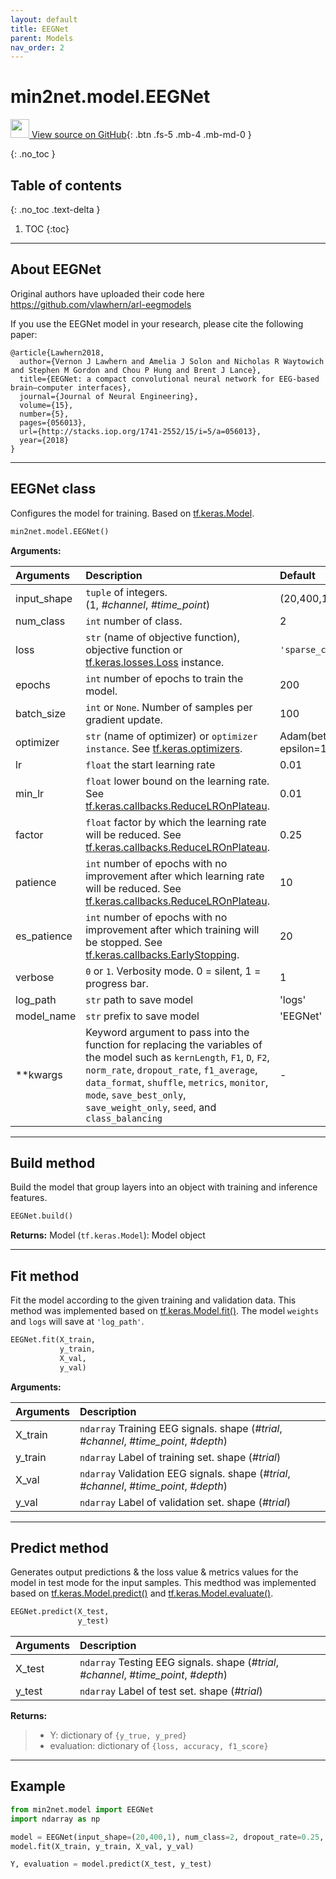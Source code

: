 ```yaml
---
layout: default
title: EEGNet
parent: Models
nav_order: 2
---
```


# min2net.model.EEGNet

[<img src="https://min2net.github.io/assets/images/github.png" width="30" height="30"> View source on GitHub](https://github.com/IoBT-VISTEC/MIN2Net/blob/main/model/EEGNet.py){: .btn .fs-5 .mb-4 .mb-md-0 } 

{: .no_toc }

## Table of contents
{: .no_toc .text-delta }

1. TOC
{:toc}

---
## About EEGNet
Original authors have uploaded their code here https://github.com/vlawhern/arl-eegmodels

If you use the EEGNet model in your research, please cite the following paper:

```
@article{Lawhern2018,
  author={Vernon J Lawhern and Amelia J Solon and Nicholas R Waytowich and Stephen M Gordon and Chou P Hung and Brent J Lance},
  title={EEGNet: a compact convolutional neural network for EEG-based brain–computer interfaces},
  journal={Journal of Neural Engineering},
  volume={15},
  number={5},
  pages={056013},
  url={http://stacks.iop.org/1741-2552/15/i=5/a=056013},
  year={2018}
}
```
---
## EEGNet class

Configures the model for training. Based on [tf.keras.Model](https://www.tensorflow.org/api_docs/python/tf/keras/Model).

```py
min2net.model.EEGNet()
```


**Arguments:**

| Arguments | Description | Default |
|:---|:----|:---|
|input_shape   | `tuple` of integers. <br/> (1, *#channel*, *#time_point*) | (20,400,1)  |
| num_class    | `int` number of class.  | 2  |
| loss         | `str` (name of objective function), objective function or [tf.keras.losses.Loss](https://www.tensorflow.org/api_docs/python/tf/keras/losses) instance.  |  `'sparse_categorical_crossentropy'` |
|  epochs      | `int` number of epochs to train the model.  |  200 |
|  batch_size  | `int` or `None`. Number of samples per gradient update. | 100 |
| optimizer    | `str` (name of optimizer) or `optimizer instance`. See [tf.keras.optimizers](https://www.tensorflow.org/api_docs/python/tf/keras/optimizers).  | Adam(beta_1=0.9, beta_2=0.999, epsilon=1e-08) |
|  lr          | `float` the start learning rate | 0.01
|  min_lr      | `float` lower bound on the learning rate. See [tf.keras.callbacks.ReduceLROnPlateau](https://www.tensorflow.org/api_docs/python/tf/keras/callbacks/ReduceLROnPlateau). | 0.01  |
|  factor      | `float` factor by which the learning rate will be reduced. See [tf.keras.callbacks.ReduceLROnPlateau](https://www.tensorflow.org/api_docs/python/tf/keras/callbacks/ReduceLROnPlateau). |  0.25 |
|  patience    | `int` number of epochs with no improvement after which learning rate will be reduced. See [tf.keras.callbacks.ReduceLROnPlateau](https://www.tensorflow.org/api_docs/python/tf/keras/callbacks/ReduceLROnPlateau). | 10 |
|  es_patience | `int` number of epochs with no improvement after which training will be stopped. See [tf.keras.callbacks.EarlyStopping](https://www.tensorflow.org/api_docs/python/tf/keras/callbacks/EarlyStopping). |  20 |
|  verbose     | `0` or `1`. Verbosity mode. 0 = silent, 1 = progress bar.  | 1 |
|  log_path    | `str` path to save model | 'logs' |
|  model_name  | `str` prefix to save model | 'EEGNet' |
|  **kwargs    | Keyword argument to pass into the function for replacing the variables of the model such as `kernLength`, `F1`, `D`, `F2`,  `norm_rate`, `dropout_rate`, `f1_average`, `data_format`, `shuffle`, `metrics`, `monitor`, `mode`, `save_best_only`, `save_weight_only`, `seed`, and `class_balancing`| -

---
## Build method

Build the model that group layers into an object with training and inference features.

```py
EEGNet.build()
```

**Returns:** Model (`tf.keras.Model`): Model object
  
---
## Fit method
Fit the model according to the given training and validation data. This method was implemented based on [tf.keras.Model.fit()](https://www.tensorflow.org/api_docs/python/tf/keras/Model#fit). The model
`weights` and `logs` will save at `'log_path'`.

```py
EEGNet.fit(X_train, 
           y_train, 
           X_val, 
           y_val)
```

**Arguments:**

| Arguments | Description |
|:---|:----|
|X_train   | `ndarray` Training EEG signals. shape (*#trial*, *#channel*, *#time_point*, *#depth*) | 
|y_train   | `ndarray` Label of training set. shape (*#trial*) |
|X_val   | `ndarray` Validation EEG signals. shape (*#trial*, *#channel*, *#time_point*, *#depth*) |
|y_val   | `ndarray` Label of validation set. shape (*#trial*) |
  
---
## Predict method

Generates output predictions & the loss value & metrics values for the model in test mode for the input samples. This medthod was implemented based on [tf.keras.Model.predict()](https://www.tensorflow.org/api_docs/python/tf/keras/Model#predict) and [tf.keras.Model.evaluate()](https://www.tensorflow.org/api_docs/python/tf/keras/Model#evaluate).

```py
EEGNet.predict(X_test, 
               y_test)
```

| Arguments | Description |
|:---|:----|
|X_test   | `ndarray` Testing EEG signals. shape (*#trial*, *#channel*, *#time_point*, *#depth*) | 
|y_test   | `ndarray` Label of test set. shape (*#trial*) |

**Returns:**
  >- Y: dictionary of `{y_true, y_pred}`
  >- evaluation: dictionary of `{loss, accuracy, f1_score}`

---
## Example

```py
from min2net.model import EEGNet
import ndarray as np

model = EEGNet(input_shape=(20,400,1), num_class=2, dropout_rate=0.25, shuffle=True)
model.fit(X_train, y_train, X_val, y_val)

Y, evaluation = model.predict(X_test, y_test)
```